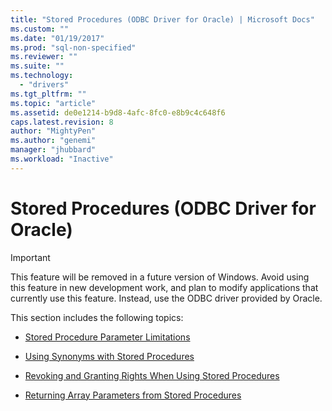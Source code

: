 ```yaml
---
title: "Stored Procedures (ODBC Driver for Oracle) | Microsoft Docs"
ms.custom: ""
ms.date: "01/19/2017"
ms.prod: "sql-non-specified"
ms.reviewer: ""
ms.suite: ""
ms.technology: 
  - "drivers"
ms.tgt_pltfrm: ""
ms.topic: "article"
ms.assetid: de0e1214-b9d8-4afc-8fc0-e8b9c4c648f6
caps.latest.revision: 8
author: "MightyPen"
ms.author: "genemi"
manager: "jhubbard"
ms.workload: "Inactive"
---
```

# Stored Procedures (ODBC Driver for Oracle)
> [!IMPORTANT]  
>  This feature will be removed in a future version of Windows. Avoid using this feature in new development work, and plan to modify applications that currently use this feature. Instead, use the ODBC driver provided by Oracle.  
  
 This section includes the following topics:  
  
-   [Stored Procedure Parameter Limitations](../../odbc/microsoft/stored-procedure-parameter-limitations.md)  
  
-   [Using Synonyms with Stored Procedures](../../odbc/microsoft/using-synonyms-with-stored-procedures.md)  
  
-   [Revoking and Granting Rights When Using Stored Procedures](../../odbc/microsoft/revoking-and-granting-rights-when-using-stored-procedures.md)  
  
-   [Returning Array Parameters from Stored Procedures](../../odbc/microsoft/returning-array-parameters-from-stored-procedures.md)
